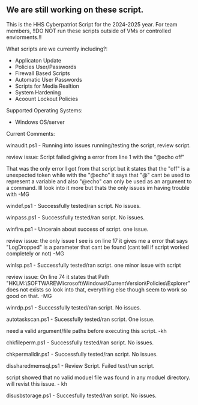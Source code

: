 
We are still working on these script. 
-
This is the HHS Cyberpatriot Script for the 2024-2025 year. 
For team members, !!DO NOT run these scripts outside of VMs or controlled enviorments.!!

What scripts are we currently including?:

- Applicaton Update
- Policies User/Passwords
- Firewall Based Scripts
- Automatic User Passwords
- Scripts for Media Realtion
- System Hardening
- Acoount Lockout Policies

Supported Operating Systems:

- Windows OS/server


Current Comments:

winaudit.ps1 - Running into issues running/testing the script, review script.

review issue: Script failed giving a error from line 1 with the "@echo off"

That was the only error I got from that script but it states that the "off" is a unexpected token 
while with the "@echo" it says that "@" cant be used to represent a variable and also "@echo" can only be used as an argument to a command.
Ill look into it more but thats the only issues im having trouble with -MG

windef.ps1 - Successfully tested/ran script. No issues.

winpass.ps1 - Successfully tested/ran script. No issues.

winfire.ps1 - Uncerain about success of script. one issue.

review issue: the only issue I see is on line 17 it gives me a error that says "LogDropped" is a parameter that cant be found (cant tell if script worked completely or not) -MG

winlsp.ps1 - Successfully tested/ran script. one minor issue with script

review issue: On line 74 it states that Path "HKLM:\SOFTWARE\Microsoft\Windows\CurrentVersion\Policies\Explorer" does not exists so look into that, everything else though seem to work so good on that. -MG

winrdp.ps1 - Successfully tested/ran script. No issues.

autotaskscan.ps1 - Sucessfully tested/ran script. One issue.

need a valid argument/file paths before executing this script. -kh

chkfileperm.ps1 - Successfully tested/ran script. No issues.

chkpermalldir.ps1 - Successfully tested/ran script. No issues.

dissharedmemsql.ps1 - Review Script. Failed test/run script.

script showed that no valid moduel file was found in any moduel directory. will revist this issue. - kh

disusbstorage.ps1 - Succesfully tested/ran script. No issues.
